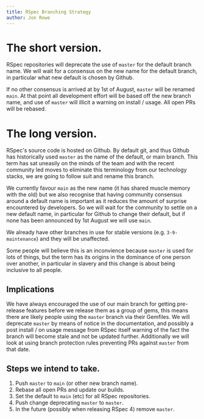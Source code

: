 ```yaml
---
title: RSpec Branching Strategy
author: Jon Rowe
---
```


# The short version.

RSpec repositories will deprecate the use of `master` for the default branch
name. We will wait for a consensus on the new name for the default branch,
in particular what new default is chosen by Github.

If no other consensus is arrived at by 1st of August, `master` will be
renamed `main`. At that point all development effort will be based off
the new branch name, and use of `master` will illicit a warning on install
/ usage. All open PRs will be rebased.

# The long version.

RSpec's source code is hosted on Github. By default git, and thus Github has
historically used `master` as the name of the default, or main branch. This
term has sat uneasily on the minds of the team and with the recent community
led moves to eliminate this terminology from our technology stacks, we are going
to follow suit and rename this branch.

We currently favour `main` as the new name (it has shared muscle memory with
the old) but we also recognise that having community consensus around a
default name is important as it reduces the amount of surprise encountered by
developers. So we will wait for the community to settle on a new default name,
in particular for Github to change their default, but if none has been
announced by 1st August we will use `main`.

We already have other branches in use for stable versions (e.g.
`3-9-maintenance`) and they will be unaffected.

Some people will believe this is an inconvience because `master` is used for
lots of things, but the term has its origins in the dominance of one person
over another, in particular in slavery and this change is about being
inclusive to all people.

## Implications

We have always encouraged the use of our main branch for getting pre-release
features before we release them as a group of gems, this means there are likely
people using the `master` branch via their Gemfiles. We will deprecate
`master` by means of notice in the documentation, and possibly a post install
/ on usage message from RSpec itself warning of the fact the branch will
become stale and not be updated further. Additionally we will look at
using branch protection rules preventing PRs against `master` from that date.

## Steps we intend to take.

1. Push `master` to `main` (or other new branch name).
2. Rebase all open PRs and update our builds.
3. Set the default to `main` (etc) for all RSpec repositories.
4. Push change deprecating `master` to `master`.
5. In the future (possibly when releasing RSpec 4) remove `master`.
